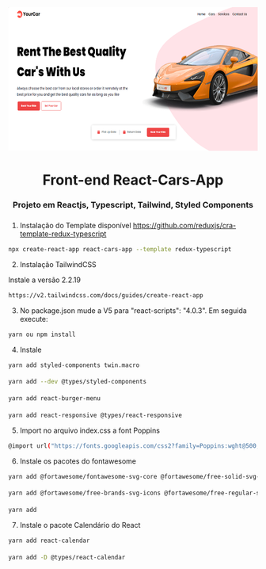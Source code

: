 <div align="center">
  <p align="center">
    <img src="src/assets/images/preview.png" width="680" height="290" alt="React Cars App" />
  </p>
 <h1>Front-end React-Cars-App </h1>
 <h3>Projeto em Reactjs, Typescript, Tailwind, Styled Components <h3>
</div>

1. Instalação do Template disponível https://github.com/reduxjs/cra-template-redux-typescript

```bash
npx create-react-app react-cars-app --template redux-typescript
```

2. Instalação TailwindCSS

Instale a versão 2.2.19

```bash
https://v2.tailwindcss.com/docs/guides/create-react-app
```

3. No package.json mude a V5 para "react-scripts": "4.0.3". Em seguida execute:

```bash
yarn ou npm install
```

4. Instale

```bash
yarn add styled-components twin.macro

yarn add --dev @types/styled-components

yarn add react-burger-menu

yarn add react-responsive @types/react-responsive

```

5. Import no arquivo index.css a font Poppins

```bash
@import url("https://fonts.googleapis.com/css2?family=Poppins:wght@500;700;800;900&display=swap");
```

6. Instale os pacotes do fontawesome

```bash
yarn add @fortawesome/fontawesome-svg-core @fortawesome/free-solid-svg-icons @fortawesome/react-fontawesome

yarn add @fortawesome/free-brands-svg-icons @fortawesome/free-regular-svg-icons

yarn add
```

7. Instale o pacote Calendário do React

```bash
yarn add react-calendar

yarn add -D @types/react-calendar

```

